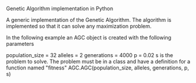 Genetic Algorithm implementation in Python

A generic implementation of the Genetic Algorithm. The algorithm is implemented so that it can solve any maximization problem. 

In the following example an AGC object is created with the following parameters

population_size = 32
alleles = 2
generations = 4000
p = 0.02
s is the problem to solve. The problem must be in a class and have a definition for a function named "fitness"
AGC.AGC(population_size, alleles, generations, p, s)
